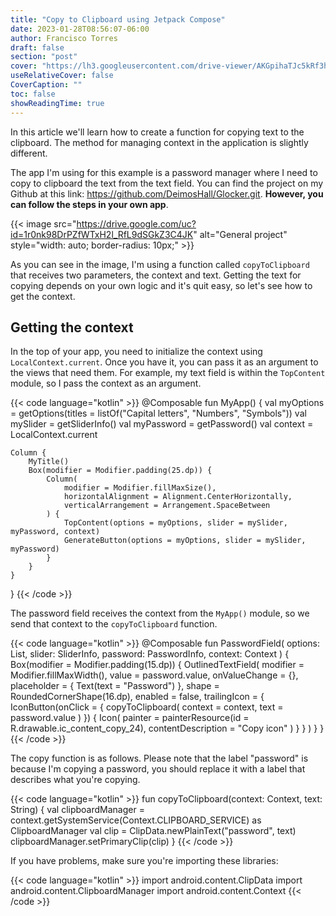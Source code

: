 ```yaml
---
title: "Copy to Clipboard using Jetpack Compose"
date: 2023-01-28T08:56:07-06:00
author: Francisco Torres
draft: false
section: "post"
cover: "https://lh3.googleusercontent.com/drive-viewer/AKGpihaTJc5kRf3hzWSN4IdkYm58uwgihgBrlMDHho5tMnzckUroHyIqJ-I-AWIZMTYsesW_sNiJZkx2aKHdXRpL-sPPHIPnFiWwdQ=s1600-rw-v1"
useRelativeCover: false
CoverCaption: ""
toc: false
showReadingTime: true
---
```


In this article we'll learn how to create a function for copying text to the clipboard. The method for managing context in the application is slightly different.

The app I'm using for this example is a password manager where I need to copy to clipboard the text from the text field. You can find the project on my Github at this link: https://github.com/DeimosHall/Glocker.git. **However, you can follow the steps in your own app**.

{{< image
src="https://drive.google.com/uc?id=1r0nk98DrPZfWTxH2l_RfL9dSGkZ3C4JK"
alt="General project"
style="width: auto; border-radius: 10px;" >}}

As you can see in the image, I'm using a function called `copyToClipboard` that receives two parameters, the context and text. Getting the text for copying depends on your own logic and it's quit easy, so let's see how to get the context.

## Getting the context

In the top of your app, you need to initialize the context using `LocalContext.current`. Once you have it, you can pass it as an argument to the views that need them. For example, my text field is within the `TopContent` module, so I pass the context as an argument.

{{< code language="kotlin" >}}
@Composable
fun MyApp() {
    val myOptions = getOptions(titles = listOf("Capital letters", "Numbers", "Symbols"))
    val mySlider = getSliderInfo()
    val myPassword = getPassword()
    val context = LocalContext.current

    Column {
        MyTitle()
        Box(modifier = Modifier.padding(25.dp)) {
            Column(
                modifier = Modifier.fillMaxSize(),
                horizontalAlignment = Alignment.CenterHorizontally,
                verticalArrangement = Arrangement.SpaceBetween
            ) {
                TopContent(options = myOptions, slider = mySlider, myPassword, context)
                GenerateButton(options = myOptions, slider = mySlider, myPassword)
            }
        }
    }
}
{{< /code >}}

The password field receives the context from the `MyApp()` module, so we send that context to the `copyToClipboard` function.

{{< code language="kotlin" >}}
@Composable
fun PasswordField(
    options: List<CheckboxInfo>,
    slider: SliderInfo,
    password: PasswordInfo,
    context: Context
) {
    Box(modifier = Modifier.padding(15.dp)) {
        OutlinedTextField(
            modifier = Modifier.fillMaxWidth(),
            value = password.value,
            onValueChange = {},
            placeholder = { Text(text = "Password") },
            shape = RoundedCornerShape(16.dp),
            enabled = false,
            trailingIcon = {
                IconButton(onClick = {
                    copyToClipboard(
                        context = context,
                        text = password.value
                    )
                }) {
                    Icon(
                        painter = painterResource(id = R.drawable.ic_content_copy_24),
                        contentDescription = "Copy icon"
                    )
                }
            }
        )
    }
}
{{< /code >}}

The copy function is as follows. Please note that the label "password" is because I'm copying a password, you should replace it with a label that describes what you're copying.

{{< code language="kotlin" >}}
fun copyToClipboard(context: Context, text: String) {
    val clipboardManager =
        context.getSystemService(Context.CLIPBOARD_SERVICE) as ClipboardManager
    val clip = ClipData.newPlainText("password", text)
    clipboardManager.setPrimaryClip(clip)
}
{{< /code >}}

If you have problems, make sure you're importing these libraries:

{{< code language="kotlin" >}}
import android.content.ClipData
import android.content.ClipboardManager
import android.content.Context
{{< /code >}}
